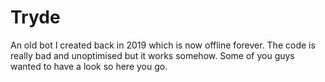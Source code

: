 # Tryde
An old bot I created back in 2019 which is now offline forever.
The code is really bad and unoptimised but it works somehow.
Some of you guys wanted to have a look so here you go.
